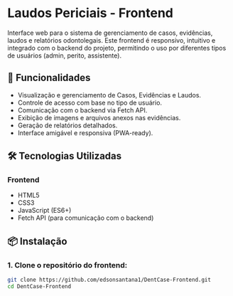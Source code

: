 # **Laudos Periciais - Frontend**

Interface web para o sistema de gerenciamento de casos, evidências, laudos e relatórios odontolegais. Este frontend é responsivo, intuitivo e integrado com o backend do projeto, permitindo o uso por diferentes tipos de usuários (admin, perito, assistente).

## 🚀 **Funcionalidades**
- Visualização e gerenciamento de Casos, Evidências e Laudos.
- Controle de acesso com base no tipo de usuário.
- Comunicação com o backend via Fetch API.
- Exibição de imagens e arquivos anexos nas evidências.
- Geração de relatórios detalhados.
- Interface amigável e responsiva (PWA-ready).

## 🛠️ **Tecnologias Utilizadas**

### **Frontend**
- HTML5  
- CSS3  
- JavaScript (ES6+)  
- Fetch API (para comunicação com o backend)  

## 📦 **Instalação**

### 1. Clone o repositório do frontend:
```bash
git clone https://github.com/edsonsantana1/DentCase-Frontend.git
cd DentCase-Frontend
